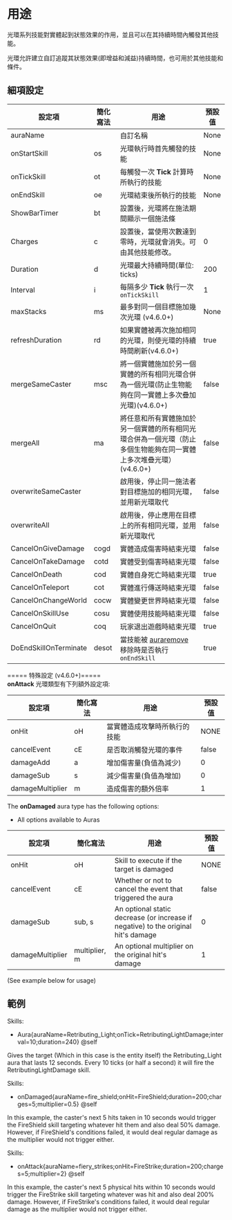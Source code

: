 用途
==============

光環系列技能對實體起到狀態效果的作用，並且可以在其持續時間內觸發其他技能。

光環允許建立自訂追蹤其狀態效果(即增益和減益)持續時間，也可用於其他技能和條件。

細項設定
----------

| 設定項 | 簡化寫法 | 用途 | 預設值 |
|---------------------|---------|------------------|---------------|
| auraName| | 自訂名稱 | None  |
| onStartSkill | os | 光環執行時首先觸發的技能 | None  |
| onTickSkill  | ot | 每觸發一次 **Tick** 計算時所執行的技能 | None  |
| onEndSkill   | oe | 光環結束後所執行的技能  | None  |
| ShowBarTimer | bt | 設置後，光環將在施法期間顯示一個施法條
| Charges | c | 設置後，當使用次數達到零時，光環就會消失。可由其他技能修改。 | 0 |
| Duration| d | 光環最大持續時間(單位: ticks)  | 200   |
| Interval| i   | 每隔多少 **Tick** 執行一次 `onTickSkill`| 1 |
| maxStacks | ms | 最多對同一個目標施加幾次光環 (v4.6.0+)   | None  |
| refreshDuration | rd | 如果實體被再次施加相同的光環，則使光環的持續時間刷新(v4.6.0+) | true |
| mergeSameCaster | msc | 將一個實體施加於另一個實體的所有相同光環合併為一個光環(防止生物能夠在同一實體上多次疊加光環)(v4.6.0+)   | false |
| mergeAll| ma | 將任意和所有實體施加於另一個實體的所有相同光環合併為一個光環（防止多個生物能夠在同一實體上多次堆疊光環） (v4.6.0+) | false |
| overwriteSameCaster | | 啟用後，停止同一施法者對目標施加的相同光環，並用新光環取代 | false |
| overwriteAll | |啟用後，停止應用在目標上的所有相同光環，並用新光環取代| false |
| CancelOnGiveDamage  | cogd| 實體造成傷害時結束光環 | false |
| CancelOnTakeDamage  | cotd| 實體受到傷害時結束光環 | false |
| CancelOnDeath   | cod | 實體自身死亡時結束光環 | true  |
| CancelOnTeleport| cot | 實體進行傳送時結束光環 | false |
| CancelOnChangeWorld | cocw| 實體變更世界時結束光環 | false |
| CancelOnSkillUse| cosu| 實體使用技能時結束光環| false |
| CancelOnQuit| coq | 玩家退出遊戲時結束光環  | true  |
| DoEndSkillOnTerminate | desot | 當技能被 [auraremove](skills/mechanics/auraremove) 移除時是否執行 `onEndSkill` | true |

  
===== 特殊設定 (v4.6.0+)=====  
**onAttack** 光環類型有下列額外設定項:

| 設定項 | 簡化寫法 | 用途 | 預設值 |
|------------------|---------------|------------------------------------------------------------|---------------|
| onHit| oH| 當實體造成攻擊時所執行的技能  | NONE |
| cancelEvent  | cE| 是否取消觸發光環的事件 | false |
| damageAdd| a| 增加傷害量(負值為減少) | 0 |
| damageSub   | s| 減少傷害量(負值為增加) | 0 |
| damageMultiplier | m | 造成傷害的額外倍率 | 1   |

The **onDamaged** aura type has the following options:

-   All options available to Auras

| 設定項 | 簡化寫法 | 用途 | 預設值 |
|------------------|---------------|------------------------------------------------------------|---------------|
| onHit| oH| Skill to execute if the target is damaged  | NONE|
| cancelEvent  | cE| Whether or not to cancel the event that triggered the aura | false |
| damageSub   | sub, s| An optional static decrease (or increase if negative) to the original hit's damage | 0 |
| damageMultiplier | multiplier, m | An optional multiplier on the original hit's damage | 1 |

(See example below for usage)

範例
--------

  Skills:
  - Aura{auraName=Retributing_Light;onTick=RetributingLightDamage;interval=10;duration=240} @self

Gives the target (Which in this case is the entity itself) the
Retributing_Light aura that lasts 12 seconds. Every 10 ticks (or half a
second) it will fire the RetributingLightDamage skill.

 Skills:
  - onDamaged{auraName=fire_shield;onHit=FireShield;duration=200;charges=5;multiplier=0.5} @self

In this example, the caster's next 5 hits taken in 10 seconds would
trigger the FireShield skill targeting whatever hit them and also deal
50% damage. However, if FireShield's conditions failed, it would deal
regular damage as the multiplier would not trigger either.

  Skills:
  - onAttack{auraName=fiery_strikes;onHit=FireStrike;duration=200;charges=5;multiplier=2} @self

In this example, the caster's next 5 physical hits within 10 seconds
would trigger the FireStrike skill targeting whatever was hit and also
deal 200% damage. However, if FireStrike's conditions failed, it would
deal regular damage as the multiplier would not trigger either.